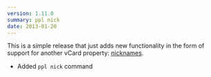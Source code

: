 ```yaml
---
version: 1.11.0
summary: ppl nick
date: 2013-01-20
---
```


This is a simple release that just adds new functionality in the form of support
for another vCard property: [nicknames](/commands/nick).

* Added `ppl nick` command
